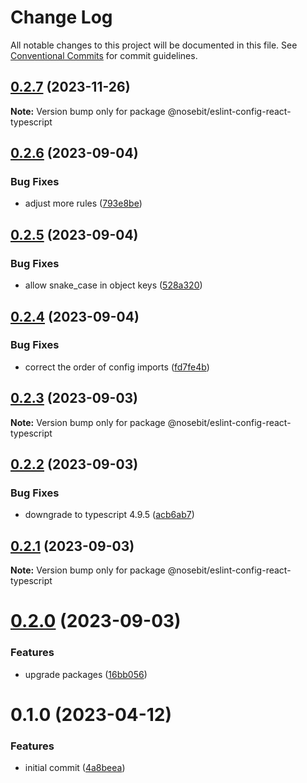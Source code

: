 # Change Log

All notable changes to this project will be documented in this file.
See [Conventional Commits](https://conventionalcommits.org) for commit guidelines.

## [0.2.7](https://github.com/nosebit/eslint-config/compare/@nosebit/eslint-config-react-typescript@0.2.6...@nosebit/eslint-config-react-typescript@0.2.7) (2023-11-26)

**Note:** Version bump only for package @nosebit/eslint-config-react-typescript





## [0.2.6](https://github.com/nosebit/eslint-config/compare/@nosebit/eslint-config-react-typescript@0.2.5...@nosebit/eslint-config-react-typescript@0.2.6) (2023-09-04)


### Bug Fixes

* adjust more rules ([793e8be](https://github.com/nosebit/eslint-config/commit/793e8be59d60f65b95f9aa12bd50424bdbaa39a9))





## [0.2.5](https://github.com/nosebit/eslint-config/compare/@nosebit/eslint-config-react-typescript@0.2.4...@nosebit/eslint-config-react-typescript@0.2.5) (2023-09-04)


### Bug Fixes

* allow snake_case in object keys ([528a320](https://github.com/nosebit/eslint-config/commit/528a320cbf625b21ec3e7f8cb4ca7e43a9604fe0))





## [0.2.4](https://github.com/nosebit/eslint-config/compare/@nosebit/eslint-config-react-typescript@0.2.3...@nosebit/eslint-config-react-typescript@0.2.4) (2023-09-04)


### Bug Fixes

* correct the order of config imports ([fd7fe4b](https://github.com/nosebit/eslint-config/commit/fd7fe4bc623ac9a9ec8ab61b7e484ad087f0ff65))





## [0.2.3](https://github.com/nosebit/eslint-config/compare/@nosebit/eslint-config-react-typescript@0.2.2...@nosebit/eslint-config-react-typescript@0.2.3) (2023-09-03)

**Note:** Version bump only for package @nosebit/eslint-config-react-typescript





## [0.2.2](https://github.com/nosebit/eslint-config/compare/@nosebit/eslint-config-react-typescript@0.2.1...@nosebit/eslint-config-react-typescript@0.2.2) (2023-09-03)


### Bug Fixes

* downgrade to typescript 4.9.5 ([acb6ab7](https://github.com/nosebit/eslint-config/commit/acb6ab7fee29a93630888a0c34a332d142edfe7e))





## [0.2.1](https://github.com/nosebit/eslint-config/compare/@nosebit/eslint-config-react-typescript@0.2.0...@nosebit/eslint-config-react-typescript@0.2.1) (2023-09-03)

**Note:** Version bump only for package @nosebit/eslint-config-react-typescript





# [0.2.0](https://github.com/nosebit/eslint-config/compare/@nosebit/eslint-config-react-typescript@0.1.0...@nosebit/eslint-config-react-typescript@0.2.0) (2023-09-03)


### Features

* upgrade packages ([16bb056](https://github.com/nosebit/eslint-config/commit/16bb0567199d5c0c98f62fb53ee864301f2c4de3))





# 0.1.0 (2023-04-12)


### Features

* initial commit ([4a8beea](https://github.com/nosebit/eslint-config/commit/4a8beea6f53473f50705fc083143b15037cd4ff4))
